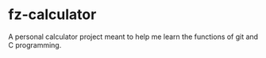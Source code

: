 # fz-calculator
A personal calculator project meant to help me learn the functions of git and C programming.
